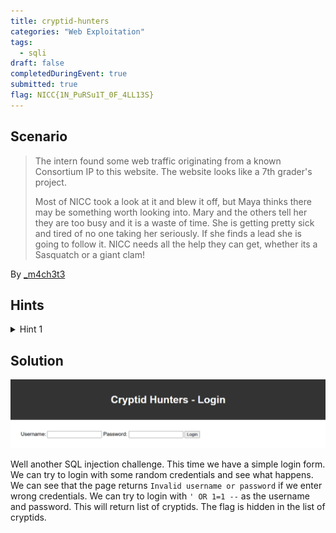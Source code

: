 ```yaml
---
title: cryptid-hunters
categories: "Web Exploitation"
tags: 
  - sqli
draft: false
completedDuringEvent: true
submitted: true
flag: NICC{1N_PuRSu1T_0F_4LL13S}
---
```

## Scenario

> The intern found some web traffic originating from a known Consortium IP to this website. The website looks like a 7th grader's project.
>
> Most of NICC took a look at it and blew it off, but Maya thinks there may be something worth looking into. Mary and the others tell her they are too busy and it is a waste of time. She is getting pretty sick and tired of no one taking her seriously. If she finds a lead she is going to follow it. NICC needs all the help they can get, whether its a Sasquatch or a giant clam!

By [_m4ch3t3](https://github.com/mmgajda)

## Hints

<details>
<summary>Hint 1</summary>

The hunters' webmaster is very tech illiterate. It seems like he just followed some intro level tutorial or used some free AI tool for the code.
</details>

## Solution

![image.png](image.png)

Well another SQL injection challenge. This time we have a simple login form. We can try to login with some random credentials and see what happens. We can see that the page returns `Invalid username or password` if we enter wrong credentials. We can try to login with `' OR 1=1 --` as the username and password. This will return list of cryptids. The flag is hidden in the list of cryptids.
